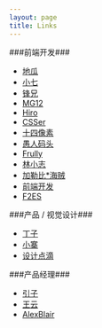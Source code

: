 ```yaml
---
layout: page 
title: Links
---
```


###前端开发###

*   [地瓜](http://www.etosun.com/ "付小运")
*   [小七](http://sev7n.net/ "杨剑锋")
*   [锋兄](http://www.zarcck.com/ "赵宇锋")
*   [MG12](http://www.neoease.com/ "吴钊")
*   [Hiro](http://www.ihiro.org/ "Hiro")
*   [CSSer](http://blog.owncsser.com/ "CSSer")
*   [十四像素](http://www.14px.com/ "十四像素")
*   [愚人码头](http://www.css88.com/ "愚人码头")
*   [Frully](http://frully.org/ "Frully")
*   [林小志](http://blog.linxz.de/ "林友赛")
*   [加勒比*海贼](http://www.yaohaixiao.com/ "加勒比*海贼")
*   [前端开发](http://www.css119.com/ "前端开发")
*   [F2ES](http://www.f2es.com/ "小豪")

###产品 / 视觉设计###

*   [丁子](http://www.dingzhijun.com/ "丁志君")
*   [小寨](http://www.iamxiaozhai.com/ "小寨")
*   [设计点滴](http://tanxdesign.com/ "设计点滴")

###产品经理###

*   [引子](http://www.yinzi.org/ "史路引")
*   [王云](http://www.iamwy.com/ "王云")
*   [AlexBlair](http://www.alexblair.org/ "章秋人")